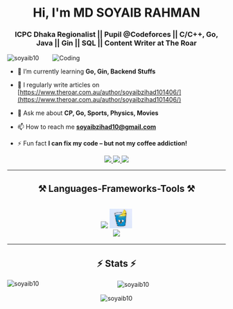 <!-- [![MasterHead](./img/banner2.gif)](https://www.linkedin.com/in/md-soyaib-rahman-788261194/) -->
<h1 align="center">Hi, I'm MD SOYAIB RAHMAN</h1>
<h3 align="center">ICPC Dhaka Regionalist || Pupil @Codeforces || C/C++, Go, Java || Gin || SQL || Content Writer at The Roar</h3>
<img align="right" alt="Coding" width="400" src="https://cdn.dribbble.com/users/1162077/screenshots/3848914/media/7ed7d5ca074b48b328150e5a231e8d1f.gif">

<p align="left"> <img src="https://komarev.com/ghpvc/?username=soyaib10&label=Profile%20views&color=0e75b6&style=flat" alt="soyaib10" /> </p>

<!--<p align="left"> <a href="https://twitter.com/soyaibzihad10" target="blank"><img src="https://img.shields.io/twitter/follow/soyaibzihad10?logo=twitter&style=for-the-badge" alt="soyaibzihad10" /></a> </p>-->

- 🌱 I’m currently learning **Go, Gin, Backend Stuffs**

- 📝 I regularly write articles on [https://www.theroar.com.au/author/soyaibzihad101406/](https://www.theroar.com.au/author/soyaibzihad101406/)

- 💬 Ask me about **CP, Go, Sports, Physics, Movies**

- 📫 How to reach me **soyaibzihad10@gmail.com**

- ⚡ Fun fact **I can fix my code – but not my coffee addiction!**


 </div>
 
<div align="center"> 
  <a href="mailto:soyaibzihad10@gmail.com">
    <img src="https://img.shields.io/badge/Gmail-333333?style=for-the-badge&logo=gmail&logoColor=red" />
  </a>
  <a href="https://www.linkedin.com/in/md-soyaib-rahman-788261194/" target="_blank">
    <img src="https://img.shields.io/badge/LinkedIn-0077B5?style=for-the-badge&logo=linkedin&logoColor=white" target="_blank" />
  </a>
  <a href="https://www.theroar.com.au/author/soyaibzihad101406/" target="_blank">
     <img src="https://img.shields.io/badge/Portfolio-FF5722?style=for-the-badge&logo=todoist&logoColor=white" target="_blank" /> <!-- sqlite, safari, google-chrome are other good icon options -->
  </a>
</div>

 <hr/>
 
<h2 align="center">⚒️ Languages-Frameworks-Tools ⚒️</h2>
<br/>
<div align="center">
    <img src="https://skillicons.dev/icons?i=c,cpp,go,java,python,mysql,postgresql" />
    <img src="./img/Screenshot from 2024-09-15 23-00-11.png" alt="Gin" hight=45 width=52/><br>
    <img src="https://skillicons.dev/icons?i=html,css,bootstrap,git,github,postman,latex,linux,vscode,sublime,idea,pycharm"
</div>

<br/>
<hr/>


<h2 align="center">⚡ Stats ⚡</h2>
<p><img align="left" src="https://github-readme-stats.vercel.app/api/top-langs?username=soyaib10&show_icons=true&locale=en&layout=compact" alt="soyaib10" /></p>

<p>&nbsp;<img align="center" src="https://github-readme-stats.vercel.app/api?username=soyaib10&show_icons=true&locale=en" alt="soyaib10" /></p>

<p><img align="center" src="https://github-readme-streak-stats.herokuapp.com/?user=soyaib10&" alt="soyaib10" /></p>
